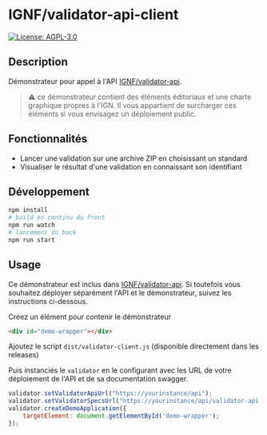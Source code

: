 # IGNF/validator-api-client

[![License: AGPL-3.0](https://img.shields.io/badge/License-AGPL--3.0-blue.svg)](LICENSE)
## Description

Démonstrateur pour appel à l'API [IGNF/validator-api](https://github.com/IGNF/validator-api).

> :warning: ce démonstrateur contient des éléments éditoriaux et une charte graphique propres à l'IGN. Il vous appartient de surcharger ces éléments si vous envisagez un déploiement public.

## Fonctionnalités

* Lancer une validation sur une archive ZIP en choisissant un standard
* Visualiser le résultat d'une validation en connaissant son identifiant

## Développement

```bash
npm install
# build en continu du front
npm run watch
# lancement du back
npm run start
```

## Usage

Ce démonstrateur est inclus dans [IGNF/validator-api](https://github.com/IGNF/validator-api). Si toutefois vous souhaitez déployer séparément l'API et le démonstrateur, suivez les instructions ci-dessous.

Créez un élément pour contenir le démonstrateur

```html
<div id="demo-wrapper"></div>
```

Ajoutez le script `dist/validator-client.js` (disponible directement dans les releases)

Puis instanciés le `validator` en le configurant avec les URL de votre déploiement de l'API et de sa documentation swagger.

```javascript
validator.setValidatorApiUrl("https://yourinstance/api");
validator.setValidatorSpecsUrl("https://yourinstance/api/validator-api.yml");
validator.createDemoApplication({
    targetElement: document.getElementById('demo-wrapper');
});
```
